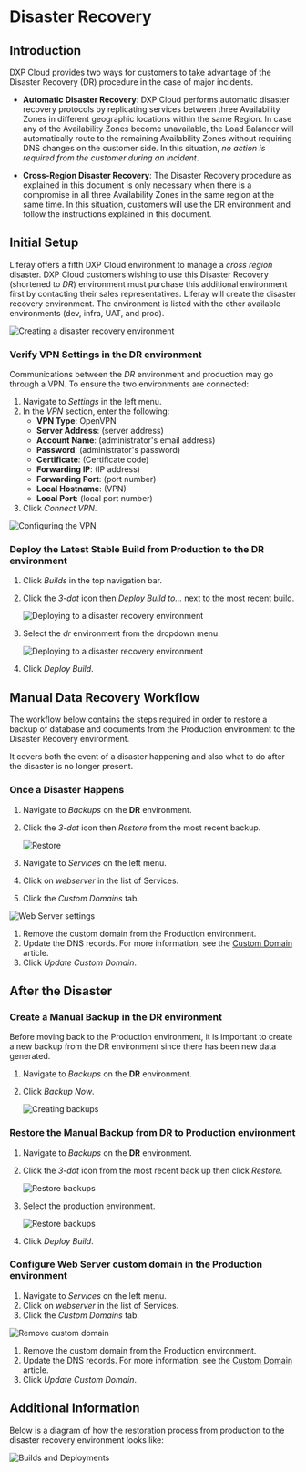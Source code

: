 # Disaster Recovery

## Introduction

DXP Cloud provides two ways for customers to take advantage of the Disaster Recovery (DR) procedure in the case of major incidents.

* **Automatic Disaster Recovery**: DXP Cloud performs automatic disaster recovery protocols by replicating services between three Availability Zones in different geographic locations within the same Region. In case any of the Availability Zones become unavailable, the Load Balancer will automatically route to the remaining Availability Zones without requiring DNS changes on the customer side. In this situation, _no action is required from the customer during an incident_.

* **Cross-Region Disaster Recovery**: The Disaster Recovery procedure as explained in this document is only necessary when there is a compromise in all three Availability Zones in the same region at the same time. In this situation, customers will use the DR environment and follow the instructions explained in this document.

## Initial Setup

Liferay offers a fifth DXP Cloud environment to manage a _cross region_ disaster. DXP Cloud customers wishing to use this Disaster Recovery (shortened to *DR*) environment must purchase this additional environment first by contacting their sales representatives. Liferay will create the disaster recovery environment. The environment is listed with the other available environments (dev, infra, UAT, and prod).

![Creating a disaster recovery environment](./disaster-recovery/images/01.png)

### Verify VPN Settings in the DR environment

Communications between the *DR* environment and production may go through a VPN. To ensure the two environments are connected:

1. Navigate to _Settings_ in the left menu.
1. In the _VPN_ section, enter the following:
    * **VPN Type**: OpenVPN
    * **Server Address**: (server address)
    * **Account Name**: (administrator's email address)
    * **Password**: (administrator's password)
    * **Certificate**: (Certificate code)
    * **Forwarding IP**: (IP address)
    * **Forwarding Port**: (port number)
    * **Local Hostname**: (VPN)
    * **Local Port**: (local port number)
1. Click _Connect VPN_.

![Configuring the VPN](./disaster-recovery/images/02.png)

### Deploy the Latest Stable Build from Production to the DR environment

1. Click _Builds_ in the top navigation bar.
1. Click the _3-dot_ icon then _Deploy Build to..._ next to the most recent build.

    ![Deploying to a disaster recovery environment](./disaster-recovery/images/03.png)

1. Select the _dr_ environment from the dropdown menu.

    ![Deploying to a disaster recovery environment](./disaster-recovery/images/04.png)

1. Click _Deploy Build_.

## Manual Data Recovery Workflow

The workflow below contains the steps required in order to restore a backup of database and documents from the Production environment to the Disaster Recovery environment.

It covers both the event of a disaster happening and also what to do after the disaster is no longer present.

### Once a Disaster Happens

1. Navigate to _Backups_ on the **DR** environment.
1. Click the _3-dot_ icon then _Restore_ from the most recent backup.

   ![Restore](./disaster-recovery/images/05.png)

1. Navigate to _Services_ on the left menu.
1. Click on _webserver_ in the list of Services.
1. Click the _Custom Domains_ tab.

![Web Server settings](./disaster-recovery/images/07.png)

1. Remove the custom domain from the Production environment.
1. Update the DNS records. For more information, see the [Custom Domain](https://help.liferay.com/hc/en-us/articles/360032856292) article.
1. Click _Update Custom Domain_.

## After the Disaster

### Create a Manual Backup in the DR environment

Before moving back to the Production environment, it is important to create a new backup from the DR environment since there has been new data generated.

1. Navigate to _Backups_ on the **DR** environment.
1. Click _Backup Now_.

    ![Creating backups](./disaster-recovery/images/08.png)

### Restore the Manual Backup from DR to Production environment

1. Navigate to _Backups_ on the **DR** environment.
1. Click the _3-dot_ icon from the most recent back up then click _Restore_.

    ![Restore backups](./disaster-recovery/images/09.png)

1. Select the production environment.

    ![Restore backups](./disaster-recovery/images/10.png)

1. Click _Deploy Build_.

### Configure Web Server custom domain in the Production environment

1. Navigate to _Services_ on the left menu.
1. Click on _webserver_ in the list of Services.
1. Click the _Custom Domains_ tab.

![Remove custom domain](./disaster-recovery/images/10.png)

1. Remove the custom domain from the Production environment.
1. Update the DNS records. For more information, see the [Custom Domain](https://help.liferay.com/hc/en-us/articles/360032856292) article.
1. Click _Update Custom Domain_.

## Additional Information

Below is a diagram of how the restoration process from production to the disaster recovery environment looks like:

![Builds and Deployments](./disaster-recovery/images/12.png)
